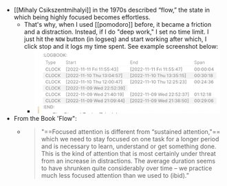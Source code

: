 - [[Mihaly Csikszentmihalyi]] in the 1970s described “flow,” the state in which being highly focused becomes effortless.
	- That's why, when I used [[pomodoro]] before, it became a friction and a distraction. Instead, if I do "deep work," I set no time limit. I just hit the `NOW` button (in logseq) and start working after which, I click stop and it logs my time spent. See example screenshot below:
		- ![Screenshot 2022-11-12 at 12.07.10 AM.png](../assets/Screenshot_2022-11-12_at_12.07.10_AM_1668182840262_0.png)
- From the Book 'Flow":
	- > "==Focused attention is different from “sustained attention,"== which we need to stay focused on one task for a longer period and is necessary to learn, understand or get something done. This is the kind of attention that is most certainly under threat from an increase in distractions. The average duration seems to have shrunken quite considerably over time – we practice much less focused attention than we used to (ibid).”